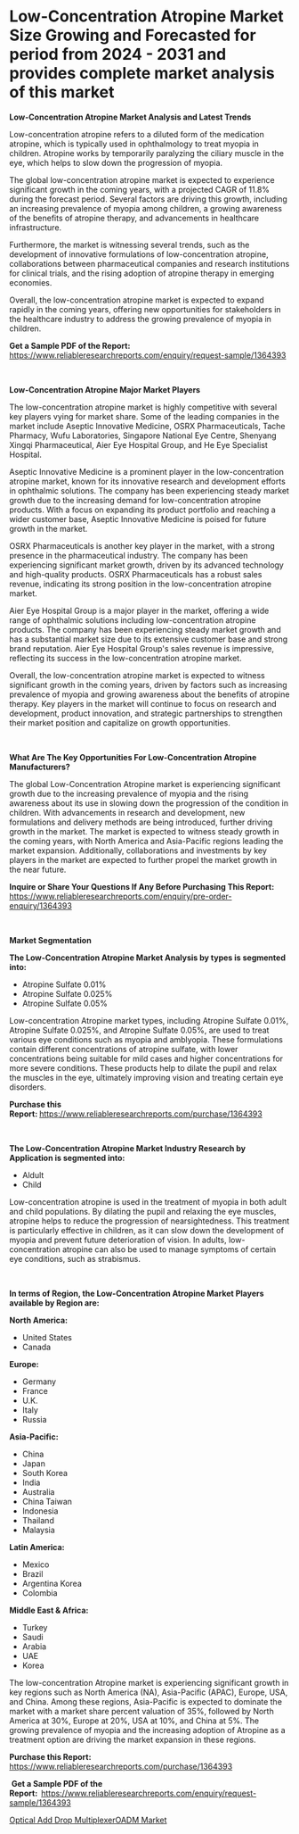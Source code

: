 <p><h1>Low-Concentration Atropine Market Size Growing and Forecasted for period from 2024 - 2031 and provides complete market analysis of this market</h1></p><p><strong>Low-Concentration Atropine Market Analysis and Latest Trends</strong></p>
<p><p>Low-concentration atropine refers to a diluted form of the medication atropine, which is typically used in ophthalmology to treat myopia in children. Atropine works by temporarily paralyzing the ciliary muscle in the eye, which helps to slow down the progression of myopia.</p><p>The global low-concentration atropine market is expected to experience significant growth in the coming years, with a projected CAGR of 11.8% during the forecast period. Several factors are driving this growth, including an increasing prevalence of myopia among children, a growing awareness of the benefits of atropine therapy, and advancements in healthcare infrastructure.</p><p>Furthermore, the market is witnessing several trends, such as the development of innovative formulations of low-concentration atropine, collaborations between pharmaceutical companies and research institutions for clinical trials, and the rising adoption of atropine therapy in emerging economies.</p><p>Overall, the low-concentration atropine market is expected to expand rapidly in the coming years, offering new opportunities for stakeholders in the healthcare industry to address the growing prevalence of myopia in children.</p></p>
<p><strong>Get a Sample PDF of the Report:&nbsp;</strong> <a href="https://www.reliableresearchreports.com/enquiry/request-sample/1364393">https://www.reliableresearchreports.com/enquiry/request-sample/1364393</a></p>
<p>&nbsp;</p>
<p><strong>Low-Concentration Atropine Major Market Players</strong></p>
<p><p>The low-concentration atropine market is highly competitive with several key players vying for market share. Some of the leading companies in the market include Aseptic Innovative Medicine, OSRX Pharmaceuticals, Tache Pharmacy, Wufu Laboratories, Singapore National Eye Centre, Shenyang Xingqi Pharmaceutical, Aier Eye Hospital Group, and He Eye Specialist Hospital.</p><p>Aseptic Innovative Medicine is a prominent player in the low-concentration atropine market, known for its innovative research and development efforts in ophthalmic solutions. The company has been experiencing steady market growth due to the increasing demand for low-concentration atropine products. With a focus on expanding its product portfolio and reaching a wider customer base, Aseptic Innovative Medicine is poised for future growth in the market.</p><p>OSRX Pharmaceuticals is another key player in the market, with a strong presence in the pharmaceutical industry. The company has been experiencing significant market growth, driven by its advanced technology and high-quality products. OSRX Pharmaceuticals has a robust sales revenue, indicating its strong position in the low-concentration atropine market.</p><p>Aier Eye Hospital Group is a major player in the market, offering a wide range of ophthalmic solutions including low-concentration atropine products. The company has been experiencing steady market growth and has a substantial market size due to its extensive customer base and strong brand reputation. Aier Eye Hospital Group's sales revenue is impressive, reflecting its success in the low-concentration atropine market.</p><p>Overall, the low-concentration atropine market is expected to witness significant growth in the coming years, driven by factors such as increasing prevalence of myopia and growing awareness about the benefits of atropine therapy. Key players in the market will continue to focus on research and development, product innovation, and strategic partnerships to strengthen their market position and capitalize on growth opportunities.</p></p>
<p>&nbsp;</p>
<p><strong>What Are The Key Opportunities For Low-Concentration Atropine Manufacturers?</strong></p>
<p><p>The global Low-Concentration Atropine market is experiencing significant growth due to the increasing prevalence of myopia and the rising awareness about its use in slowing down the progression of the condition in children. With advancements in research and development, new formulations and delivery methods are being introduced, further driving growth in the market. The market is expected to witness steady growth in the coming years, with North America and Asia-Pacific regions leading the market expansion. Additionally, collaborations and investments by key players in the market are expected to further propel the market growth in the near future.</p></p>
<p><strong>Inquire or Share Your Questions If Any Before Purchasing This Report:</strong> <a href="https://www.reliableresearchreports.com/enquiry/pre-order-enquiry/1364393">https://www.reliableresearchreports.com/enquiry/pre-order-enquiry/1364393</a></p>
<p>&nbsp;</p>
<p><strong>Market Segmentation</strong></p>
<p><strong>The Low-Concentration Atropine Market Analysis by types is segmented into:</strong></p>
<p><ul><li>Atropine Sulfate 0.01%</li><li>Atropine Sulfate 0.025%</li><li>Atropine Sulfate 0.05%</li></ul></p>
<p><p>Low-concentration Atropine market types, including Atropine Sulfate 0.01%, Atropine Sulfate 0.025%, and Atropine Sulfate 0.05%, are used to treat various eye conditions such as myopia and amblyopia. These formulations contain different concentrations of atropine sulfate, with lower concentrations being suitable for mild cases and higher concentrations for more severe conditions. These products help to dilate the pupil and relax the muscles in the eye, ultimately improving vision and treating certain eye disorders.</p></p>
<p><strong>Purchase this Report:&nbsp;</strong><a href="https://www.reliableresearchreports.com/purchase/1364393">https://www.reliableresearchreports.com/purchase/1364393</a></p>
<p>&nbsp;</p>
<p><strong>The Low-Concentration Atropine Market Industry Research by Application is segmented into:</strong></p>
<p><ul><li>Aldult</li><li>Child</li></ul></p>
<p><p>Low-concentration atropine is used in the treatment of myopia in both adult and child populations. By dilating the pupil and relaxing the eye muscles, atropine helps to reduce the progression of nearsightedness. This treatment is particularly effective in children, as it can slow down the development of myopia and prevent future deterioration of vision. In adults, low-concentration atropine can also be used to manage symptoms of certain eye conditions, such as strabismus.</p></p>
<p>&nbsp;</p>
<p><strong>In terms of Region, the Low-Concentration Atropine Market Players available by Region are:</strong></p>
<p>
    <p> <strong> North America: </strong>
        <ul>
            <li>United States</li>
            <li>Canada</li>
        </ul>
        </p> 
    <p> <strong> Europe: </strong>
        <ul>
            <li>Germany</li>
            <li>France</li>
            <li>U.K.</li>
            <li>Italy</li>
            <li>Russia</li>
        </ul>
        </p> 
    <p> <strong> Asia-Pacific: </strong>
        <ul>
            <li>China</li>
            <li>Japan</li>
            <li>South Korea</li>
            <li>India</li>
            <li>Australia</li>
            <li>China Taiwan</li>
            <li>Indonesia</li>
            <li>Thailand</li>
            <li>Malaysia</li>
        </ul>
        </p> 
    <p> <strong> Latin America: </strong>
        <ul>
            <li>Mexico</li>
            <li>Brazil</li>
            <li>Argentina Korea</li>
            <li>Colombia</li>
        </ul>
        </p> 
    <p> <strong> Middle East & Africa: </strong>
        <ul>
            <li>Turkey</li>
            <li>Saudi</li>
            <li>Arabia</li>
            <li>UAE</li>
            <li>Korea</li>
        </ul>
    </p>
    </p>
<p><p>The low-concentration Atropine market is experiencing significant growth in key regions such as North America (NA), Asia-Pacific (APAC), Europe, USA, and China. Among these regions, Asia-Pacific is expected to dominate the market with a market share percent valuation of 35%, followed by North America at 30%, Europe at 20%, USA at 10%, and China at 5%. The growing prevalence of myopia and the increasing adoption of Atropine as a treatment option are driving the market expansion in these regions.</p></p>
<p><strong>Purchase this Report: </strong><a href="https://www.reliableresearchreports.com/purchase/1364393">https://www.reliableresearchreports.com/purchase/1364393</a></p>
<p>&nbsp;<strong>Get a Sample PDF of the Report:&nbsp;&nbsp;</strong><a href="https://www.reliableresearchreports.com/enquiry/request-sample/1364393">https://www.reliableresearchreports.com/enquiry/request-sample/1364393</a></p>
<p><strong></strong></p>
<p><p><a href="https://military-diascia-e68.notion.site/Optical-Add-Drop-MultiplexerOADM-Market-with-the-goal-of-estimating-the-market-size-and-future-growt-c470b93748b645b8acc838fe68b2e12b">Optical Add Drop MultiplexerOADM Market</a></p></p>